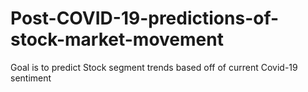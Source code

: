# Post-COVID-19-predictions-of-stock-market-movement
Goal is to predict Stock segment trends based off of current Covid-19 sentiment
